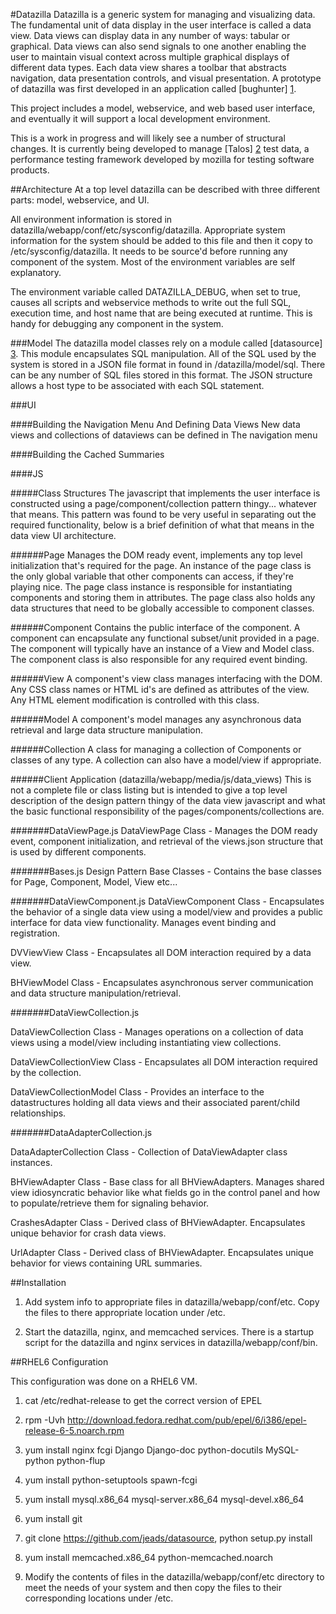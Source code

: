 #Datazilla
Datazilla is a generic system for managing and visualizing data.  The fundamental unit of data display in the user interface is called a data view.  Data views can display data in any number of ways: tabular or graphical.  Data views can also send signals to one another enabling the user to maintain visual context across multiple graphical displays of different data types.  Each data view shares a toolbar that abstracts navigation, data presentation controls, and visual presentation.  A prototype of datazilla was first developed in an application called [bughunter] [1].

This project includes a model, webservice, and web based user interface, and eventually it will support a local development environment. 

This is a work in progress and will likely see a number of structural changes.  It is currently being developed to manage [Talos] [2] test data, a performance testing framework developed by mozilla for testing software products.

[1]: https://wiki.mozilla.org/Auto-tools/Projects/BugHunter  "bughunter"
[2]: https://wiki.mozilla.org/Buildbot/Talos "Talos"

##Architecture
At a top level datazilla can be described with three different parts: model, webservice, and UI.

All environment information is stored in datazilla/webapp/conf/etc/sysconfig/datazilla.  Appropriate system information for the system should be added to this file and then it copy to /etc/sysconfig/datazilla.  It needs to be source'd before running any component of the system.  Most of the environment variables are self explanatory. 

The environment variable called DATAZILLA_DEBUG, when set to true, causes all scripts and webservice methods to write out the full SQL, execution time, and host name that are being executed at runtime.  This is handy for debugging any component in the system.

###Model
The datazilla model classes rely on a module called [datasource] [3].  This module encapsulates SQL manipulation.  All of the SQL used by the system is stored in a JSON file format in found in /datazilla/model/sql.  There can be any number of SQL files stored in this format.  The JSON structure allows a host type to be associated with each SQL statement.

[3]: https://github.com/jeads/datasource "datasource"

###UI

####Building the Navigation Menu And Defining Data Views
New data views and collections of dataviews can be defined in The navigation menu 

####Building the Cached Summaries


####JS

#####Class Structures
The javascript that implements the user interface is constructed using a page/component/collection pattern thingy... whatever that means.  This pattern was found to be very useful in separating out the required functionality, below is a brief definition of what that means in the data view UI architecture.

######Page
Manages the DOM ready event, implements any top level initialization that's required for the page.  An instance of the page class is the only global variable that other components can access, if they're playing nice.  The page class instance is responsible for instantiating components and storing them in attributes.  The page class also holds any data structures that need to be globally accessible to component classes. 

######Component
Contains the public interface of the component.  A component can encapsulate any functional subset/unit provided in a page.  The component will typically have an instance of a View and Model class.  The component class is also responsible for any required event binding.

######View
A component's view class manages interfacing with the DOM. Any CSS class names or HTML id's are defined as attributes of the view.  Any HTML element modification is controlled with this class.

######Model
A component's model manages any asynchronous data retrieval and large data structure manipulation.

######Collection
A class for managing a collection of Components or classes of any type.  A collection can also have a model/view if appropriate.

######Client Application (datazilla/webapp/media/js/data_views)
This is not a complete file or class listing but is intended to give a top level description of the design pattern thingy of the data view javascript and what the basic functional responsibility of the pages/components/collections are.

#######DataViewPage.js 
DataViewPage Class - Manages the DOM ready event, component initialization, and retrieval of the views.json structure that is used by different components.

#######Bases.js
Design Pattern Base Classes - Contains the base classes for Page, Component, Model, View etc...
                                                                  
#######DataViewComponent.js 
DataViewComponent Class - Encapsulates the behavior of a single data view using a model/view and provides a public interface for data view functionality.  Manages event binding and registration.

DVViewView Class - Encapsulates all DOM interaction required by a data view.

BHViewModel Class - Encapsulates asynchronous server communication and data structure manipulation/retrieval.

#######DataViewCollection.js 

DataViewCollection Class - Manages operations on a collection of data views using a model/view including instantiating view collections.  

DataViewCollectionView Class - Encapsulates all DOM interaction required by the collection.

DataViewCollectionModel Class - Provides an interface to the datastructures holding all data views and their associated parent/child relationships.

#######DataAdapterCollection.js

DataAdapterCollection Class - Collection of DataViewAdapter class instances. 

BHViewAdapter Class - Base class for all BHViewAdapters.  Manages shared view idiosyncratic behavior like what fields go in the control panel and how to populate/retrieve them for signaling behavior.

CrashesAdapter Class - Derived class of BHViewAdapter.  Encapsulates unique behavior for crash data views.

UrlAdapter Class - Derived class of BHViewAdapter. Encapsulates unique behavior for views containing URL summaries.

##Installation
1. Add system info to appropriate files in datazilla/webapp/conf/etc.  Copy the files to there appropriate location under /etc.

2. Start the datazilla, nginx, and memcached services.  There is a startup script for the datazilla and nginx services in datazilla/webapp/conf/bin.

##RHEL6 Configuration

This configuration was done on a RHEL6 VM.

1. cat /etc/redhat-release to get the correct version of EPEL

2. rpm -Uvh http://download.fedora.redhat.com/pub/epel/6/i386/epel-release-6-5.noarch.rpm

3. yum install nginx fcgi Django Django-doc python-docutils MySQL-python python-flup

4. yum install python-setuptools spawn-fcgi

5. yum install mysql.x86_64 mysql-server.x86_64 mysql-devel.x86_64

6. yum install git

7. git clone https://github.com/jeads/datasource, python setup.py install

8. yum install memcached.x86_64 python-memcached.noarch

9. Modify the contents of files in the datazilla/webapp/conf/etc directory to meet the needs of
   your system and then copy the files to their corresponding locations under /etc.


